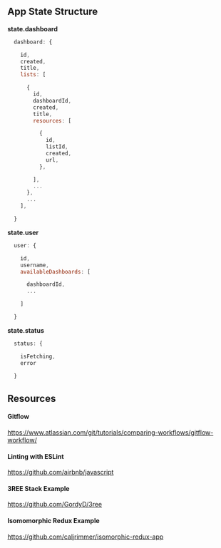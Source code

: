 ## App State Structure

**state.dashboard**
```javascript
  dashboard: {

    id,
    created,
    title,
    lists: [

      { 
        id,
        dashboardId,
        created,
        title,
        resources: [

          {
            id,
            listId,
            created,
            url,
          },

        ],
        ...
      },
      ...
    ],

  }
```
**state.user**
```javascript
  user: {

    id,
    username,
    availableDashboards: [

      dashboardId,
      ...

    ]

  }
```

**state.status**
``` javascript
  status: {

    isFetching,
    error
    
  }
```

## Resources

#### Gitflow
https://www.atlassian.com/git/tutorials/comparing-workflows/gitflow-workflow/

#### Linting with ESLint
https://github.com/airbnb/javascript

#### 3REE Stack Example
https://github.com/GordyD/3ree

#### Isomomorphic Redux Example
https://github.com/caljrimmer/isomorphic-redux-app
